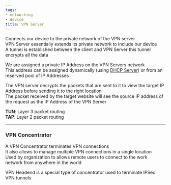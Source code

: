 ```yaml
---
tags:
- networking
- device
title: VPN Server
---
```


Connects our device to the private network of the VPN server  
VPN Server essentially extends its private network to include our device  
A tunnel is established between the client and VPN Server this tunnel encrypts all the data

We are assigned a private IP Address on the VPN Servers network  
This address can be assigned dynamically (using [DHCP Server](dhcp-server.md)) or from an reserved pool of IP Addresses

The VPN server decrypts the packets that are sent to it to view the target IP Address before sending it to the right location  
The packet received by the target website will see the source IP address of the request as the IP Address of the VPN Server

**TUN**: Layer 3 packet routing  
**TAP**: Layer 2 packet routing

---

### VPN Concentrator

A VPN Concentrator terminates VPN connections  
It also allows to manage multiple VPN connections in a single location  
Used by organization to allows remote users to connect to the work network from anywhere in the world

VPN Headend is a special type of concentrator used to terminate IPSec VPN tunnels